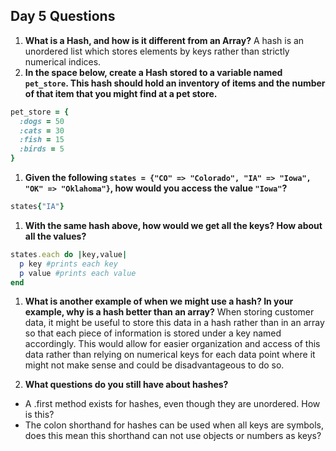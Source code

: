## Day 5 Questions

1. **What is a Hash, and how is it different from an Array?**
  A hash is an unordered list which stores elements by keys rather than strictly numerical indices.  
1. **In the space below, create a Hash stored to a variable named `pet_store`.  This hash should hold an inventory of items and the number of that item that you might find at a pet store.**
  ```ruby
  pet_store = {
    :dogs = 50
    :cats = 30
    :fish = 15
    :birds = 5
  }
  ```
1. **Given the following `states = {"CO" => "Colorado", "IA" => "Iowa", "OK" => "Oklahoma"}`, how would you access the value `"Iowa"`?**
  ```ruby
  states{"IA"}
  ```

1. **With the same hash above, how would we get all the keys?  How about all the values?**
  ```ruby
  states.each do |key,value|
    p key #prints each key
    p value #prints each value
  end
  ```

1. **What is another example of when we might use a hash?  In your example, why is a hash better than an array?**
  When storing customer data, it might be useful to store this data in a hash rather than in an array so that each piece of information is stored under a key named accordingly.  This would allow for easier organization and access of this data rather than relying on numerical keys for each data point where it might not make sense and could be disadvantageous to do so.  

1. **What questions do you still have about hashes?**
  * A .first method exists for hashes, even though they are unordered.  How is this?  
  * The colon shorthand for hashes can be used when all keys are symbols, does this mean this shorthand can not use objects or numbers as keys?
